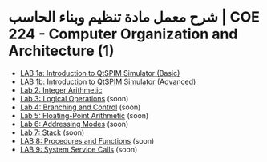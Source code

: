 # شرح معمل مادة تنظيم وبناء الحاسب | COE 224 - Computer Organization and Architecture (1)

<ul>
<li><a href="./LAB1a Introduction to QtSPIM Simulator (Basic)">LAB 1a: Introduction to QtSPIM Simulator (Basic)</a></li>
<li><a href="./LAB1b Introduction to QtSPIM Simulator (Advanced)">LAB 1b: Introduction to QtSPIM Simulator (Advanced)</a></li>
<li><a href="./Lab2 Integer Arithmetic">Lab 2: Integer Arithmetic</a></li>
<li><a href="#Lab 3: Logical Operations">Lab 3: Logical Operations</a> (soon)</li>
<li><a href="#Lab 4: Branching and Control">Lab 4: Branching and Control</a> (soon)</li>
<li><a href="#Lab 5: Floating-Point Arithmetic">Lab 5: Floating-Point Arithmetic</a> (soon)</li>
<li><a href="#Lab 6: Addressing Modes">Lab 6: Addressing Modes</a> (soon)</li>
<li><a href="#Lab 7: Stack">Lab 7: Stack</a> (soon)</li>
<li><a href="#LAB 8: Procedures and Functions">LAB 8: Procedures and Functions</a> (soon)</li>
<li><a href="#LAB 9: System Service Calls">LAB 9: System Service Calls</a> (soon)</li>
</ul>

